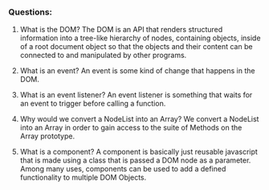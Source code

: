 ### Questions:
1. What is the DOM?
The DOM is an API that renders structured information into a tree-like hierarchy of nodes, containing objects, inside of a root document object so that the objects and their content can be connected to and manipulated by other programs. 

2. What is an event?
An event is some kind of change that happens in the DOM.

3. What is an event listener?
An event listener is something that waits for an event to trigger before calling a function.

4. Why would we convert a NodeList into an Array?
We convert a NodeList into an Array in order to gain access to the suite of Methods on the Array prototype.

5. What is a component? 
A component is basically just reusable javascript that is made using a class that is passed a DOM node as a parameter. Among many uses, components can be used to add a defined functionality to multiple DOM Objects.